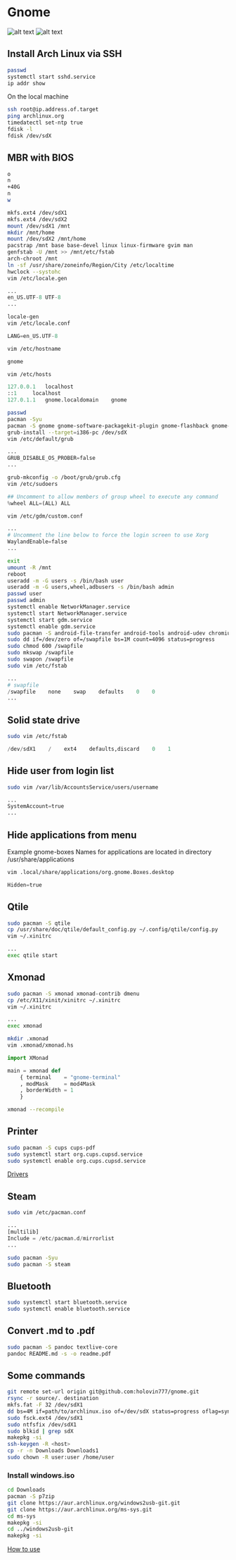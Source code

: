 # Gnome
![alt text](https://www.gnome.org/wp-content/uploads/2020/08/cropped-logo.png "Logo Gnome")
![alt text](https://archlinux.org/static/logos/archlinux-logo-light-scalable.1ae4cc2e2469.svg "Logo ArchLinux")
## Install Arch Linux via SSH
```bash
passwd
systemctl start sshd.service
ip addr show
```
On the local machine
```bash
ssh root@ip.address.of.target
ping archlinux.org
timedatectl set-ntp true
fdisk -l
fdisk /dev/sdX
```
## MBR with BIOS
```bash
o
n
+40G
n
w
```
```bash
mkfs.ext4 /dev/sdX1
mkfs.ext4 /dev/sdX2
mount /dev/sdX1 /mnt
mkdir /mnt/home
mount /dev/sdX2 /mnt/home
pacstrap /mnt base base-devel linux linux-firmware gvim man
genfstab -U /mnt >> /mnt/etc/fstab
arch-chroot /mnt
ln -sf /usr/share/zoneinfo/Region/City /etc/localtime
hwclock --systohc
vim /etc/locale.gen
```
```python
...
en_US.UTF-8 UTF-8
...
```
```bash
locale-gen
vim /etc/locale.conf
```
```python
LANG=en_US.UTF-8
```
```bash
vim /etc/hostname
```
```python
gnome
```
```bash
vim /etc/hosts
```
```python
127.0.0.1	localhost
::1		localhost
127.0.1.1	gnome.localdomain    gnome
```
```bash
passwd
pacman -Syu
pacman -S gnome gnome-software-packagekit-plugin gnome-flashback gnome-keyring gnome-tweaks gnome-applets xf86-video-fbdev xf86-video-vesa xf86-video-ati xf86-video-intel xf86-video-amdgpu xf86-video-nouveau xf86-input-synaptics xorg-server xorg-xinit network-manager-applet dnsmasq ttf-dejavu ttf-droid ttf-liberation wqy-zenhei sudo grub gst-libav ntfs-3g intel-ucode amd-ucode
grub-install --target=i386-pc /dev/sdX
vim /etc/default/grub
```
```python
...
GRUB_DISABLE_OS_PROBER=false
...
```
```bash
grub-mkconfig -o /boot/grub/grub.cfg
vim /etc/sudoers
```
```python
## Uncomment to allow members of group wheel to execute any command
%wheel ALL=(ALL) ALL
```
```bash
vim /etc/gdm/custom.conf
```
```python
...
# Uncomment the line below to force the login screen to use Xorg
WaylandEnable=false
...
```
```bash
exit
umount -R /mnt
reboot
useradd -m -G users -s /bin/bash user
useradd -m -G users,wheel,adbusers -s /bin/bash admin
passwd user
passwd admin
systemctl enable NetworkManager.service
systemctl start NetworkManager.service
systemctl start gdm.service
systemctl enable gdm.service
sudo pacman -S android-file-transfer android-tools android-udev chromium vlc libreoffice-still gimp git clipgrab firefox wget openshot evolution transmission-cli rsync postgresql inkscape gnome-sound-recorder
sudo dd if=/dev/zero of=/swapfile bs=1M count=4096 status=progress
sudo chmod 600 /swapfile
sudo mkswap /swapfile
sudo swapon /swapfile
sudo vim /etc/fstab
```
```python
...
# swapfile
/swapfile    none    swap    defaults    0    0
...
```
## Solid state drive
```bash
sudo vim /etc/fstab
```
```python
/dev/sdX1    /    ext4    defaults,discard    0    1
```

## Hide user from login list
```bash
sudo vim /var/lib/AccountsService/users/username
```
```python
...
SystemAccount=true
...
```

## Hide applications from menu
Example gnome-boxes
Names for applications are located in directory /usr/share/applications
```bash
vim .local/share/applications/org.gnome.Boxes.desktop
```
```python
Hidden=true
```

## Qtile
```bash
sudo pacman -S qtile
cp /usr/share/doc/qtile/default_config.py ~/.config/qtile/config.py
vim ~/.xinitrc
```
```python
...
exec qtile start
```

## Xmonad
```bash
sudo pacman -S xmonad xmonad-contrib dmenu
cp /etc/X11/xinit/xinitrc ~/.xinitrc
vim ~/.xinitrc
```
```python
...
exec xmonad
```
```bash
mkdir .xmonad
vim .xmonad/xmonad.hs
```
```python
import XMonad

main = xmonad def
    { terminal    = "gnome-terminal"
    , modMask     = mod4Mask
    , borderWidth = 1
    }
```
```bash
xmonad --recompile
```

## Printer
```bash
sudo pacman -S cups cups-pdf
sudo systemctl start org.cups.cupsd.service
sudo systemctl enable org.cups.cupsd.service
```
[Drivers](https://wiki.archlinux.org/index.php/CUPS/Printer-specific_problems)

## Steam
```bash
sudo vim /etc/pacman.conf
```
```python
...
[multilib]
Include = /etc/pacman.d/mirrorlist
...
```
```bash
sudo pacman -Syu
sudo pacman -S steam
```

## Bluetooth
```bash
sudo systemctl start bluetooth.service
sudo systemctl enable bluetooth.service
```

## Convert .md to .pdf
```bash
sudo pacman -S pandoc textlive-core
pandoc README.md -s -o readme.pdf
```

## Some commands
```bash
git remote set-url origin git@github.com:holovin777/gnome.git
rsync -r source/. destination
mkfs.fat -F 32 /dev/sdX1
dd bs=4M if=path/to/archlinux.iso of=/dev/sdX status=progress oflag=sync
sudo fsck.ext4 /dev/sdX1
sudo ntfsfix /dev/sdX1
sudo blkid | grep sdX
makepkg -si
ssh-keygen -R <host>
cp -r -n Downloads Downloads1
sudo chown -R user:user /home/user
```

### Install windows.iso
```bash
cd Downloads
pacman -S p7zip
git clone https://aur.archlinux.org/windows2usb-git.git
git clone https://aur.archlinux.org/ms-sys.git
cd ms-sys
makepkg -si
cd ../windows2usb-git
makepkg -si
```
[How to use](https://github.com/ValdikSS/windows2usb#how-to-use)
